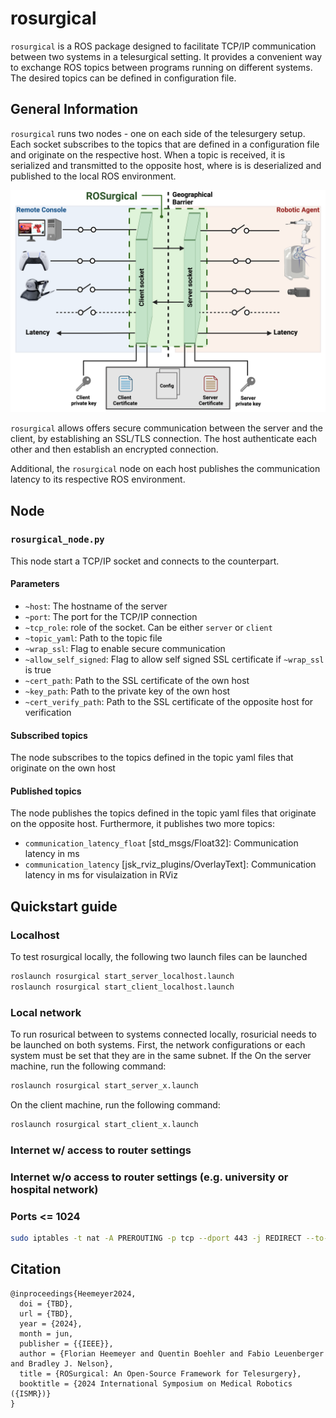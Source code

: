 # rosurgical

`rosurgical` is a ROS package designed to facilitate TCP/IP communication between two systems in a telesurgical setting. It provides a convenient way to exchange ROS topics between programs running on different systems. The desired topics can be defined in configuration file.  

## General Information
`rosurgical` runs two nodes - one on each side of the telesurgery setup. Each socket subscribes to the topics that are defined in a configuration file and originate on the respective host. When a topic is received, it is serialized and transmitted to the opposite host, where is is deserialized and published to the local ROS environment. 

![Block Diagram](misc/block_diagram.png)

`rosurgical` allows offers secure communication between the server and the client, by establishing an SSL/TLS connection. The host authenticate each other and then establish an encrypted connection. 

Additional, the `rosurgical` node on each host publishes the communication latency to its respective ROS environment.

## Node

### `rosurgical_node.py`
This node start a TCP/IP socket and connects to the counterpart. 

#### Parameters
- `~host`: The hostname of the server
- `~port`: The port for the TCP/IP connection
- `~tcp_role`: role of the socket. Can be either `server` or `client`
- `~topic_yaml`: Path to the topic file
- `~wrap_ssl`: Flag to enable secure communication
- `~allow_self_signed`: Flag to allow self signed SSL certificate if `~wrap_ssl` is true
- `~cert_path`: Path to the SSL certificate of the own host
- `~key_path`: Path to the private key of the own host 
- `~cert_verify_path`: Path to the SSL certificate of the opposite host for verification

#### Subscribed topics
The node subscribes to the topics defined in the topic yaml files that originate on the own host

#### Published topics
The node publishes the topics defined in the topic yaml files that originate on the opposite host. Furthermore, it publishes two more topics:

- `communication_latency_float` [std_msgs/Float32]: Communication latency in ms
- `communication_latency` [jsk_rviz_plugins/OverlayText]: Communication latency in ms for visulaization in RViz

## Quickstart guide
### Localhost
To test rosurgical locally, the following two launch files can be launched 
```bash
roslaunch rosurgical start_server_localhost.launch
roslaunch rosurgical start_client_localhost.launch
```

### Local network
To run rosurical between to systems connected locally, rosuricial needs to be launched on both systems. First, the network configurations or each system must be set that they are in the same subnet. If the 
On the server machine, run the following command:
```bash
roslaunch rosurgical start_server_x.launch
```
On the client machine, run the following command:
```bash
roslaunch rosurgical start_client_x.launch
```

### Internet w/ access to router settings

### Internet w/o access to router settings (e.g. university or hospital network)

### Ports <= 1024
```bash
sudo iptables -t nat -A PREROUTING -p tcp --dport 443 -j REDIRECT --to-ports 3000
```
## Citation

```
@inproceedings{Heemeyer2024,
  doi = {TBD},
  url = {TBD},
  year = {2024},
  month = jun,
  publisher = {{IEEE}},
  author = {Florian Heemeyer and Quentin Boehler and Fabio Leuenberger and Bradley J. Nelson},
  title = {ROSurgical: An Open-Source Framework for Telesurgery},
  booktitle = {2024 International Symposium on Medical Robotics ({ISMR})}
}
```